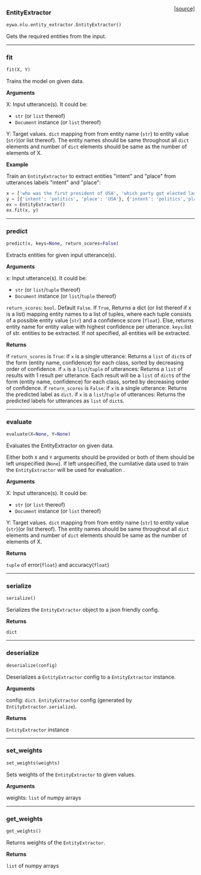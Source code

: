 <span style="float:right;">[[source]](https://github.com/farizrahman4u/eywa/tree/master/eywa/nlu/entity_extractor.py#L9)</span>
### EntityExtractor

```python
eywa.nlu.entity_extractor.EntityExtractor()
```



Gets the required entities from the input.


----

### fit


```python
fit(X, Y)
```



Trains the model on given data.

__Arguments__


X: Input utterance(s). It could be:
- `str` (or `list` thereof)
- `Document` instance (or `list` thereof)

Y: Target values. `dict` mapping from from entity name (`str`)
  to entity value (`str`)(or list thereof).
  The entity names should be same throughout all `dict` 
  elements and number of `dict` elements should be
  same as the number of elements of X.
  
__Example__


Train an `EntityExtractor` to extract entities "intent" and "place" from utterances
labels "intent" and "place":
```python
x = ['who was the first president of USA', 'which party got elected last time']
y = [{'intent': 'politics', 'place': 'USA'}, {'intent': 'politics','place': 'here'}]
ex = EntityExtractor()
ex.fit(x, y)
```
    
----

### predict


```python
predict(x, keys=None, return_scores=False)
```



Extracts entities for  given input utterance(s).

__Arguments__


x: Input utterance(s). It could be:
- `str` (or `list`/`tuple` thereof)
- `Document` instance (or `list`/`tuple` thereof)

`return_scores`: `bool`. Default `False`.
If `True`, Returns a dict (or list thereof if x is a list) mapping entity names
to a list of tuples, where each tuple consists of a possible entity value (`str`)
and a confidence score (`float`).
Else, returns entity name for entity value with highest confidence per utterance.
`keys`:list of str.  entities to be extracted. 
If not specified, all entities will be extracted.
    

__Returns__


if `return_scores` is `True`:
if `x` is a single utterance:
    Returns a `list` of `dict`s of the
    form (entity name, confidence) for each class,
    sorted by decreasing order of confidence.
if `x` is a `list`/`tuple` of utterances:
    Returns a `list` of results with 1 result per
    utterance. Each result will be a `list` of
    `dict`s of the form (entity name, confidence) for
    each class, sorted by decreasing order of confidence.
if `return_scores` is `False`:
if `x` is a single utterance:
    Returns the predicted label as `dict`.
if `x` is a `list`/`tuple` of utterances:
    Returns the predicted labels for utterances as `list` of
    `dict`s.
    
----

### evaluate


```python
evaluate(X=None, Y=None)
```


Evaluates the EntityExtractor on given data.

Either both `X` and `Y` arguments should be provided
or both of them should be left unspecified (`None`).
If left unspecified, the cumilative data used to train
the `EntityExtractor` will be used for evaluation .

__Arguments__

X: Input utterance(s). It could be:
- `str` (or `list` thereof)
- `Document` instance (or `list` thereof)

Y: Target values. `dict` mapping from from entity name (`str`)
  to entity value (`str`)(or list thereof).
  The entity names should be same throughout all `dict` 
  elements and number of `dict` elements should be
  same as the number of elements of X.

__Returns__

`tuple` of error(`float`) and accuracy(`float`)
    
----

### serialize


```python
serialize()
```


Serializes the `EntityExtractor` object to a json
friendly config.

__Returns__

`dict`
    
----

### deserialize


```python
deserialize(config)
```


Deserializes a `EntityExtractor` config to a `EntityExtractor` instance.

__Arguments__

config: `dict`. `EntityExtractor` config (generated by `EntityExtractor.serialize`).

__Returns__

`EntityExtractor` instance
    
----

### set_weights


```python
set_weights(weights)
```


Sets weights of the `EntityExtractor` to given
values.

__Arguments__

weights: `list` of numpy arrays
    
----

### get_weights


```python
get_weights()
```


Returns weights of the `EntityExtractor`.

__Returns__

`list` of numpy arrays
    